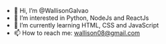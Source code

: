 - 👋 Hi, I’m @WallisonGalvao
- 👀 I’m interested in Python, NodeJs and ReactJs
- 🌱 I’m currently learning HTML, CSS and JavaScript
- 📫 How to reach me: wallison08@gmail.com

<!---
WallisonGalvao/WallisonGalvao is a ✨ special ✨ repository because its `README.md` (this file) appears on your GitHub profile.
You can click the Preview link to take a look at your changes.
--->
